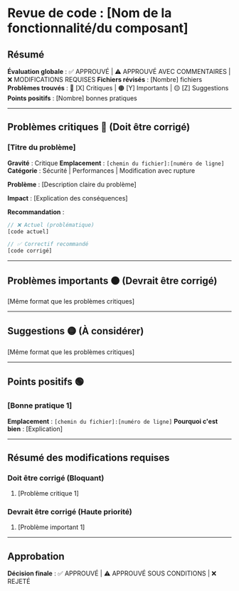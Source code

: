 # Revue de code : [Nom de la fonctionnalité/du composant]

## Résumé

**Évaluation globale** : ✅ APPROUVÉ | ⚠️ APPROUVÉ AVEC COMMENTAIRES | ❌ MODIFICATIONS REQUISES
**Fichiers révisés** : [Nombre] fichiers
**Problèmes trouvés** : 🔴 [X] Critiques | 🟠 [Y] Importants | 🟡 [Z] Suggestions
**Points positifs** : [Nombre] bonnes pratiques

---

## Problèmes critiques 🔴 (Doit être corrigé)

### [Titre du problème]

**Gravité** : Critique
**Emplacement** : `[chemin du fichier]:[numéro de ligne]`
**Catégorie** : Sécurité | Performances | Modification avec rupture

**Problème** :
[Description claire du problème]

**Impact** :
[Explication des conséquences]

**Recommandation** :
```javascript
// ❌ Actuel (problématique)
[code actuel]

// ✅ Correctif recommandé
[code corrigé]
```

---

## Problèmes importants 🟠 (Devrait être corrigé)

[Même format que les problèmes critiques]

---

## Suggestions 🟡 (À considérer)

[Même format que les problèmes critiques]

---

## Points positifs 🟢

### [Bonne pratique 1]

**Emplacement** : `[chemin du fichier]:[numéro de ligne]`
**Pourquoi c'est bien** : [Explication]

---

## Résumé des modifications requises

### Doit être corrigé (Bloquant)
1. [Problème critique 1]

### Devrait être corrigé (Haute priorité)
1. [Problème important 1]

---

## Approbation

**Décision finale** : ✅ APPROUVÉ | ⚠️ APPROUVÉ SOUS CONDITIONS | ❌ REJETÉ
